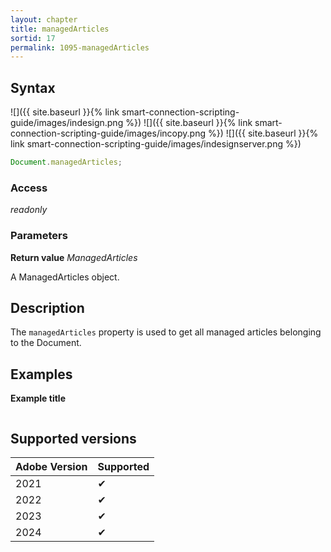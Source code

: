 ```yaml
---
layout: chapter
title: managedArticles
sortid: 17
permalink: 1095-managedArticles
---
```


## Syntax

![]({{ site.baseurl }}{% link smart-connection-scripting-guide/images/indesign.png %}) ![]({{ site.baseurl }}{% link smart-connection-scripting-guide/images/incopy.png %}) ![]({{ site.baseurl }}{% link smart-connection-scripting-guide/images/indesignserver.png %})

```javascript
Document.managedArticles;
```

### Access

_readonly_

### Parameters

**Return value** _ManagedArticles_

A ManagedArticles object.

## Description

The `managedArticles` property is used to get all managed articles belonging to the Document.

## Examples

**Example title**

```javascript

```

## Supported versions

| Adobe Version | Supported |
| ------------- | --------- |
| 2021          | ✔         |
| 2022          | ✔         |
| 2023          | ✔         |
| 2024          | ✔         |
